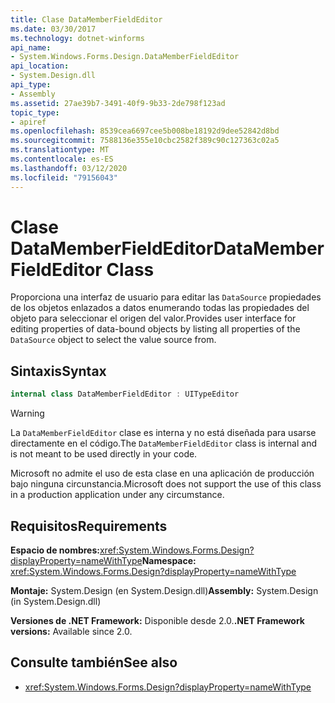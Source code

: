 ```yaml
---
title: Clase DataMemberFieldEditor
ms.date: 03/30/2017
ms.technology: dotnet-winforms
api_name:
- System.Windows.Forms.Design.DataMemberFieldEditor
api_location:
- System.Design.dll
api_type:
- Assembly
ms.assetid: 27ae39b7-3491-40f9-9b33-2de798f123ad
topic_type:
- apiref
ms.openlocfilehash: 8539cea6697cee5b008be18192d9dee52842d8bd
ms.sourcegitcommit: 7588136e355e10cbc2582f389c90c127363c02a5
ms.translationtype: MT
ms.contentlocale: es-ES
ms.lasthandoff: 03/12/2020
ms.locfileid: "79156043"
---
```

# <a name="datamemberfieldeditor-class"></a><span data-ttu-id="330aa-102">Clase DataMemberFieldEditor</span><span class="sxs-lookup"><span data-stu-id="330aa-102">DataMemberFieldEditor Class</span></span>

<span data-ttu-id="330aa-103">Proporciona una interfaz de usuario para editar las `DataSource` propiedades de los objetos enlazados a datos enumerando todas las propiedades del objeto para seleccionar el origen del valor.</span><span class="sxs-lookup"><span data-stu-id="330aa-103">Provides user interface for editing properties of data-bound objects by listing all properties of the `DataSource` object to select the value source from.</span></span>  
  
## <a name="syntax"></a><span data-ttu-id="330aa-104">Sintaxis</span><span class="sxs-lookup"><span data-stu-id="330aa-104">Syntax</span></span>
  
```csharp
internal class DataMemberFieldEditor : UITypeEditor
```

> [!WARNING]
> <span data-ttu-id="330aa-105">La `DataMemberFieldEditor` clase es interna y no está diseñada para usarse directamente en el código.</span><span class="sxs-lookup"><span data-stu-id="330aa-105">The `DataMemberFieldEditor` class is internal and is not meant to be used directly in your code.</span></span>
>
> <span data-ttu-id="330aa-106">Microsoft no admite el uso de esta clase en una aplicación de producción bajo ninguna circunstancia.</span><span class="sxs-lookup"><span data-stu-id="330aa-106">Microsoft does not support the use of this class in a production application under any circumstance.</span></span>

## <a name="requirements"></a><span data-ttu-id="330aa-107">Requisitos</span><span class="sxs-lookup"><span data-stu-id="330aa-107">Requirements</span></span>

<span data-ttu-id="330aa-108">**Espacio de nombres:**<xref:System.Windows.Forms.Design?displayProperty=nameWithType></span><span class="sxs-lookup"><span data-stu-id="330aa-108">**Namespace:** <xref:System.Windows.Forms.Design?displayProperty=nameWithType></span></span>  
  
<span data-ttu-id="330aa-109">**Montaje:** System.Design (en System.Design.dll)</span><span class="sxs-lookup"><span data-stu-id="330aa-109">**Assembly:** System.Design (in System.Design.dll)</span></span>  
  
<span data-ttu-id="330aa-110">**Versiones de .NET Framework:** Disponible desde 2.0.</span><span class="sxs-lookup"><span data-stu-id="330aa-110">**.NET Framework versions:** Available since 2.0.</span></span>  
  
## <a name="see-also"></a><span data-ttu-id="330aa-111">Consulte también</span><span class="sxs-lookup"><span data-stu-id="330aa-111">See also</span></span>

- <xref:System.Windows.Forms.Design?displayProperty=nameWithType>
